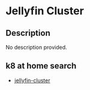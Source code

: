# Jellyfin Cluster

## Description

No description provided.

## k8 at home search

- [jellyfin-cluster](https://nanne.dev/k8s-at-home-search/#/jellyfin-cluster)
